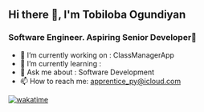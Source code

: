 ## Hi there 👋, I'm Tobiloba Ogundiyan

### Software Engineer. Aspiring Senior Developer🥑





- 🔭 I’m currently working on : ClassManagerApp
- 🌱 I’m currently learning : 
- 💬 Ask me about : Software Development 
- 📫 How to reach me: apprentice_py@icloud.com


[![wakatime](https://wakatime.com/badge/user/f6526134-0caa-49f4-a565-384bcda66e62.svg)](https://wakatime.com/@f6526134-0caa-49f4-a565-384bcda66e62)
